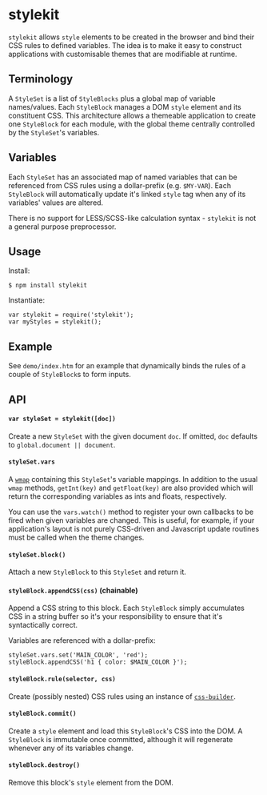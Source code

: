 # stylekit

`stylekit` allows `style` elements to be created in the browser and bind their CSS rules to defined variables. The idea is to make it easy to construct applications with customisable themes that are modifiable at runtime.

## Terminology

A `StyleSet` is a list of `StyleBlocks` plus a global map of variable names/values. Each `StyleBlock` manages a DOM `style` element and its constituent CSS. This architecture allows a themeable application to create one `StyleBlock` for each module, with the global theme centrally controlled by the `StyleSet`'s variables.

## Variables

Each `StyleSet` has an associated map of named variables that can be referenced from CSS rules using a dollar-prefix (e.g. `$MY-VAR`). Each `StyleBlock` will automatically update it's linked `style` tag when any of its variables' values are altered.

There is no support for LESS/SCSS-like calculation syntax - `stylekit` is not a general purpose preprocessor.

## Usage

Install:

    $ npm install stylekit

Instantiate:

    var stylekit = require('stylekit');
    var myStyles = stylekit();

## Example

See `demo/index.htm` for an example that dynamically binds the rules of a couple of `StyleBlock`s to form inputs.

## API

#### `var styleSet = stylekit([doc])`

Create a new `StyleSet` with the given document `doc`. If omitted, `doc` defaults to `global.document || document`.

#### `styleSet.vars`

A [`wmap`](https://github.com/jaz303/wmap) containing this `StyleSet`'s variable mappings. In addition to the usual `wmap` methods, `getInt(key)` and `getFloat(key)` are also provided which will return the corresponding variables as ints and floats, respectively.

You can use the `vars.watch()` method to register your own callbacks to be fired when given variables are changed. This is useful, for example, if your application's layout is not purely CSS-driven and Javascript update routines must be called when the theme changes.

#### `styleSet.block()`

Attach a new `StyleBlock` to this `StyleSet` and return it.

#### `styleBlock.appendCSS(css)` (chainable)

Append a CSS string to this block. Each `StyleBlock` simply accumulates CSS in a string buffer so it's your responsibility to ensure that it's syntactically correct.

Variables are referenced with a dollar-prefix:

    styleSet.vars.set('MAIN_COLOR', 'red');
    styleBlock.appendCSS('h1 { color: $MAIN_COLOR }');

#### `styleBlock.rule(selector, css)`

Create (possibly nested) CSS rules using an instance of [`css-builder`](https://github.com/jaz303/css-builder).

#### `styleBlock.commit()`

Create a `style` element and load this `StyleBlock`'s CSS into the DOM. A `StyleBlock` is immutable once committed, although it will regenerate whenever any of its variables change.

#### `styleBlock.destroy()`

Remove this block's `style` element from the DOM.
